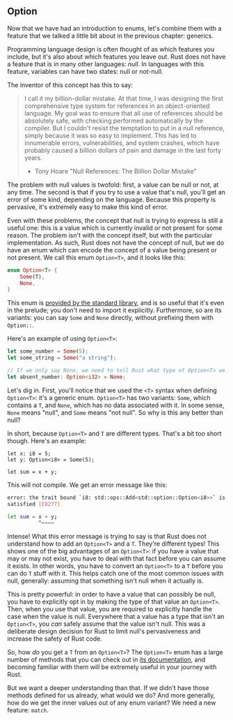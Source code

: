## Option

Now that we have had an introduction to enums, let's combine them with a
feature that we talked a little bit about in the previous chapter: generics.

Programming language design is often thought of as which features you include,
but it's also about which features you leave out. Rust does not have a feature
that is in many other languages: *null*. In languages with this feature,
variables can have two states: null or not-null.

The inventor of this concept has this to say:

> I call it my billion-dollar mistake. At that time, I was designing the first
> comprehensive type system for references in an object-oriented language. My
> goal was to ensure that all use of references should be absolutely safe, with
> checking performed automatically by the compiler. But I couldn't resist the
> temptation to put in a null reference, simply because it was so easy to
> implement. This has led to innumerable errors, vulnerabilities, and system
> crashes, which have probably caused a billion dollars of pain and damage in
> the last forty years.
>
> - Tony Hoare "Null References: The Billion Dollar Mistake"

The problem with null values is twofold: first, a value can be null or not, at
any time. The second is that if you try to use a value that's null, you'll get
an error of some kind, depending on the language. Because this property is
pervasive, it's extremely easy to make this kind of error.

Even with these problems, the concept that null is trying to express is still a
useful one: this is a value which is currently invalid or not present for some
reason. The problem isn't with the concept itself, but with the particular
implementation. As such, Rust does not have the concept of null, but we do have
an enum which can encode the concept of a value being present or not present. We
call this enum `Option<T>`, and it looks like this:

```rust
enum Option<T> {
    Some(T),
    None,
}
```

This enum is [provided by the standard library][option], and is so useful that
it's even in the prelude; you don't need to import it explicitly. Furthermore,
so are its variants: you can say `Some` and `None` directly, without prefixing
them with `Option::`.

[option]: ../std/option/enum.Option.html

Here's an example of using `Option<T>`:

```rust
let some_number = Some(5);
let some_string = Some("a string");

// If we only say None, we need to tell Rust what type of Option<T> we have.
let absent_number: Option<i32> = None;
```

Let's dig in. First, you'll notice that we used the `<T>` syntax when defining
`Option<T>`: it's a generic enum. `Option<T>` has two variants: `Some`, which
contains a `T`, and `None`, which has no data associated with it. In some
sense, `None` means "null", and `Some` means "not null". So why is this any
better than null?

In short, because `Option<T>` and `T` are different types. That's a bit too
short though. Here's an example:

```rust,ignore
let x: i8 = 5;
let y: Option<i8> = Some(5);

let sum = x + y;
```

This will not compile. We get an error message like this:

```bash
error: the trait bound `i8: std::ops::Add<std::option::Option<i8>>` is not
satisfied [E0277]

let sum = x + y;
          ^~~~~
```

Intense! What this error message is trying to say is that Rust does not
understand how to add an `Option<T>` and a `T`. They're different types! This
shows one of the big advantages of an `Option<T>`: if you have a value that
may or may not exist, you have to deal with that fact before you can assume it
exists. In other words, you have to convert an `Option<T>` to a `T` before you
can do `T` stuff with it. This helps catch one of the most common issues with
null, generally: assuming that something isn't null when it actually is.

This is pretty powerful: in order to have a value that can possibly be null,
you have to explicitly opt in by making the type of that value an `Option<T>`.
Then, when you use that value, you are required to explicitly handle the case
when the value is null. Everywhere that a value has a type that isn't an
`Option<T>`, you *can* safely assume that the value isn't null. This was a
deliberate design decision for Rust to limit null's pervasiveness and increase
the safety of Rust code.

So, how _do_ you get a `T` from an `Option<T>`?  The `Option<T>` enum has a
large number of methods that you can check out in [its documentation], and
becoming familiar with them will be extremely useful in your journey with Rust.

[its documentation]: ../std/option/enum.Option.html

But we want a deeper understanding than that. If we didn't have those methods
defined for us already, what would we do? And more generally, how do we get
the inner values out of any enum variant? We need a new feature: `match`.
